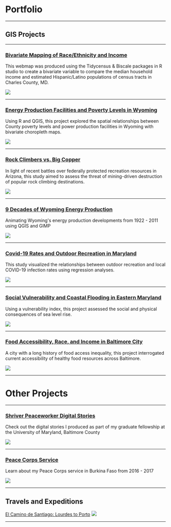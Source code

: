 
# Portfolio
---


## GIS Projects

---

### [Bivariate Mapping of Race/Ethnicity and Income](https://brianhcruz.github.io/lab8/lab_8_map/index.html#10/38.5148/-76.9565)

This webmap was produced using the Tidycensus & Biscale packages in R studio to create a bivariate variable to compare the median household income and estimated Hispanic/Latino populations of census tracts in Charles County, MD. 

[<img src="lab8/bi_map.png">](https://brianhcruz.github.io/lab8/lab_8_map/index.html#10/38.5148/-76.9565)

---

### [Energy Production Facilities and Poverty Levels in Wyoming](lab6/index.md)

Using R and QGIS, this project explored the spatial relationships between County poverty levels and power production facilities in Wyoming with bivariate choropleth maps.

[<img src="lab6/maps/wy_wind_poverty.png">](lab6/index.md)

---


### [Rock Climbers vs. Big Copper](project1_486/index.md)

In light of recent battles over federally protected recreation resources in Arizona, this study aimed to assess the threat of mining-driven destruction of popular rock climbing destinations.

[<img src="project1_486/az_route_threats.png">](project1_486/index.md)

---

### [9 Decades of Wyoming Energy Production](wyoming_energy/index.md)

Animating Wyoming's energy production developments from 1922 - 2011 using QGIS and GIMP

[<img src="wyoming_energy/wyoming_energy1.gif"/>](wyoming_energy/index.md)

---

### [Covid-19 Rates and Outdoor Recreation in Maryland](covid_mapping/index.md)

This study visualized the relationships between outdoor recreation and local COVID-19 infection rates using regression analyses.

[<img src="covid_mapping/mapping covid.png"/>](covid_mapping/index.md)

---

### [Social Vulnerability and Coastal Flooding in Eastern Maryland](coastal_flooding/index.md)

Using a vulnerability index, this project assessed the social and physical consequences of sea level rise.

[<img src="coastal_flooding/Horlick-Cruz_Lab2_five_foot_map.jpg"/>](coastal_flooding/index.md)

---

### [Food Accessibility, Race, and Income in Baltimore City](food_maps/index.md)

A city with a long history of food access inequality, this project interrogated current accessibility of healthy food resources across Baltimore.

[<img src="food_maps/supermarket.jpg">](food_maps/index.md)

---

# Other Projects
---

### [Shriver Peaceworker Digital Stories](peaceworker/index.md)

Check out the digital stories I produced as part of my graduate fellowship at the University of Maryland, Baltimore County

[<img src="images/SAM_1360.jpg"/>](peaceworker/index.md)

---

### [Peace Corps Service](etude_project/project_page.md)

Learn about my Peace Corps service in Burkina Faso from 2016 - 2017

[<img src="images/SAM_1595.jpg"/>](etude_project/project_page.md) 

---

## Travels and Expeditions

[El Camino de Santiago: Lourdes to Porto](camino/index.md)
[<img src="images/20171112_115828.jpg">](camino/index.md)

---


